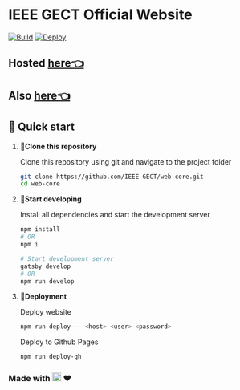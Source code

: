 # IEEE GECT Official Website

[![Build](https://github.com/IEEE-GECT/web-core/actions/workflows/build.yml/badge.svg)](https://github.com/IEEE-GECT/web-core/actions/workflows/build.yml)
[![Deploy](https://github.com/IEEE-GECT/web-core/actions/workflows/deploy.yml/badge.svg)](https://github.com/IEEE-GECT/web-core/actions/workflows/deploy.yml)

## Hosted [here👈](http://ieee.gectcr.ac.in)
## Also  [here👈]([http://ieee.gectcr.ac.in](https://ieee-gect.github.io/web-core/blogs/aditya_l1/)) 

## 🚀 Quick start

1.  **📁Clone this repository**

    Clone this repository using git and navigate to the project folder

    ```bash
    git clone https://github.com/IEEE-GECT/web-core.git
    cd web-core
    ```

2.  **🔨Start developing**

    Install all dependencies and start the development server

    ```bash
    npm install
    # OR
    npm i

    # Start development server
    gatsby develop
    # OR
    npm run develop
    ```

3.  **💫Deployment**

    Deploy website

    ```bash
    npm run deploy -- <host> <user> <password>
    ```

    Deploy to Github Pages

    ```bash
    npm run deploy-gh
    ```

### Made with <a href="https://www.gatsbyjs.com"><img alt="Gatsby" src="https://www.gatsbyjs.com/Gatsby-Monogram.svg" width="18" /></a> ❤
